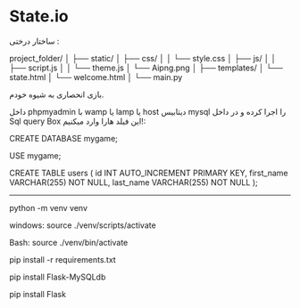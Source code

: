 # State.io

ساختار درختی :













project_folder/
│
├── static/
│   ├── css/
│   │   └── style.css
│   ├── js/
│   │   ├── script.js
│   │   └── theme.js
│   └── Aipng.png
│
├── templates/
│   └── state.html
│   └── welcome.html
│
└── main.py






















بازی انحصاری به شیوه خودم.

داخل phpmyadmin با wamp یا lamp یا host دیتابیس mysql را اجرا کرده و در داخل Sql query Box این فیلد هارا وارد میکنیم!:








CREATE DATABASE mygame;

USE mygame;

CREATE TABLE users (
    id INT AUTO_INCREMENT PRIMARY KEY,
    first_name VARCHAR(255) NOT NULL,
    last_name VARCHAR(255) NOT NULL
);











-------------------------------------------------------------
python -m venv venv



windows:
source ./venv/scripts/activate


Bash:
source ./venv/bin/activate


pip install -r requirements.txt


pip install Flask-MySQLdb


pip install Flask

